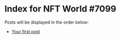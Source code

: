 # Index for NFT World #7099
Posts will be displayed in the order below:

- [Your first post](./001-first.md)

